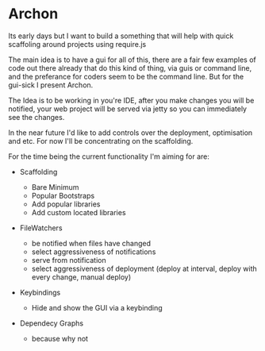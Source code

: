 
Archon
====

Its early days but I want to build a something that will help with quick scaffoling around projects using require.js

The main idea is to have a gui for all of this, there are a fair few examples of code out there already that do this kind of thing, via guis or command line, and the preferance for coders seem to be the command line. But for the gui-sick I present Archon.

The Idea is to be working in you're IDE, after you make changes you will be notified, your web project will be served via jetty so you can immediately see the changes.

In the near future I'd like to add controls over the deployment, optimisation and etc. For now I'll be concentrating on the scaffolding.

For the time being the current functionality I'm aiming for are:
- Scaffolding
	- Bare Minimum
	- Popular Bootstraps
	- Add popular libraries
	- Add custom located libraries
	
- FileWatchers
	- be notified when files have changed
	- select aggressiveness of notifications
	- serve from notification
	- select aggressiveness of deployment (deploy at interval, deploy with every change, manual deploy)
	
- Keybindings
	- Hide and show the GUI via a keybinding
	
- Dependecy Graphs
	- because why not